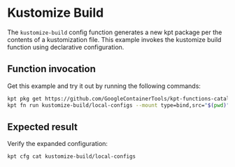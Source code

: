 # Kustomize Build

The `kustomize-build` config function generates a new kpt package per the
contents of a kustomization file. This example invokes the kustomize build
function using declarative configuration.

## Function invocation

Get this example and try it out by running the following commands:

```sh
kpt pkg get https://github.com/GoogleContainerTools/kpt-functions-catalog.git/examples/kustomize-build .
kpt fn run kustomize-build/local-configs --mount type=bind,src="$(pwd)"/kustomize-build/kustomize-dir,dst=/source
```

## Expected result

Verify the expanded configuration:

```sh
kpt cfg cat kustomize-build/local-configs
```
